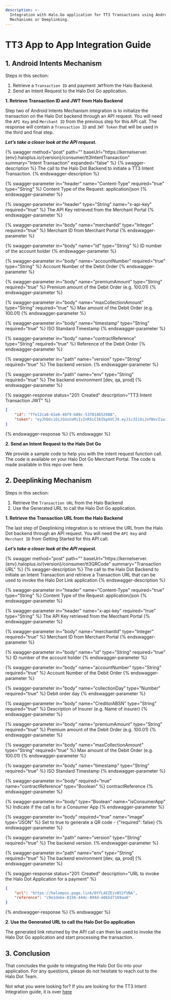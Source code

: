 ```yaml
---
description: >-
  Integration with Halo.Go application for TT3 Transactions using Android Intent
  Mechanisms or Deeplinking.
---
```


# TT3 App to App Integration Guide

## 1. Android Intents Mechanism

Steps in this section:

1. Retrieve a `Transaction ID` and payment `JWT`from the Halo Backend.
2. Send an Intent Request to the Halo Dot Go application.

**1. Retrieve Transaction ID and JWT from Halo Backend**

Step two of Android Intents Mechanism integration is to initialize the transaction on the Halo Dot backend through an API request. You will need the `API Key` and `Merchant ID` from the previous step for this API call. The response will contain a `Transaction ID` and `JWT Token` that will be used in the third and final step.

_**Let’s take a closer look at the API request.**_&#x20;

{% swagger method="post" path="" baseUrl="https://kernelserver.{env}.haloplus.io/{version}/consumer/tt3IntentTransaction" summary="Intent Transaction" expanded="false" %}
{% swagger-description %}
The call to the Halo Dot Backend to initiate a TT3 Intent Transaction.
{% endswagger-description %}

{% swagger-parameter in="header" name="Content-Type" required="true" type="String" %}
Content Type of the Request: application/json
{% endswagger-parameter %}

{% swagger-parameter in="header" type="String" name="x-api-key" required="true" %}
The API Key retrieved from the Merchant Portal
{% endswagger-parameter %}

{% swagger-parameter in="body" name="merchantId" type="Integer" required="true" %}
Merchant ID from Merchant Portal
{% endswagger-parameter %}

{% swagger-parameter in="body" name="id" type="String" %}
ID number of the account holder
{% endswagger-parameter %}

{% swagger-parameter in="body" name="accountNumber" required="true" type="String" %}
Account Number of the Debit Order
{% endswagger-parameter %}

{% swagger-parameter in="body" name="premiumAmount" type="String" required="true" %}
Premium amount of the Debit Order (e.g. 100.01)
{% endswagger-parameter %}

{% swagger-parameter in="body" name="maxCollectionAmount" type="String" required="true" %}
Max amount of the Debit Order (e.g. 100.01)
{% endswagger-parameter %}

{% swagger-parameter in="body" name="timestamp" type="String" required="true" %}
ISO Standard Timestamp
{% endswagger-parameter %}

{% swagger-parameter in="body" name="contractReference" type="String" required="true" %}
Reference of the Debit Order
{% endswagger-parameter %}

{% swagger-parameter in="path" name="version" type="String" required="true" %}
The backend version.
{% endswagger-parameter %}

{% swagger-parameter in="path" name="env" type="String" required="true" %}
The backend environment \[dev, qa, prod]
{% endswagger-parameter %}

{% swagger-response status="201: Created" description="TT3 Intent Transaction JWT" %}
```json
{
    "id": "ffe12ca8-61e6-48f9-b09c-537818652988",
    "token": "eyJhbGciOiJSUzUxMiIsInR5cCI6IkpXVCJ9.eyJ1c3IiOiJoYWxvIiwiYXVkX2ZpbmdlcnByaW50cyI6InNoYTI1Ni96YzZjOTdKaEtQWlVhK3JJclZxamtuREUxbERjREs3N0c0MXNEbysxYXkwPSIsImtza19waW4iOiJzaGEyNTYvMVpuYTRUNlBLY0ozS3EvZGJWeWxiOG42MmovQWRRWVV6V3JqLzRzazVROD0iLCJtZXJjaGFudElkIjozMTcsImlhdCI6MTY3NTMzMzQyMCwiZXhwIjoxNjc1MzM0MzIwLCJhdWQiOiJrZXJuZWxzZXJ2ZXIucWEuaGFsb3BsdXMuaW8iLCJpc3MiOiJhdXRoc2VydmVyLnFhLmhhbG9wbHVzLmlvIiwic3ViIjoiYzQwMWIxYTYtNDI5Ny00NDM1LTg3OWItMDAyNTZhY2E4N2NjIn0.fCsDOSlkOz2nqjAohFYZNIO6f5cp4xbLer6s4o9BVJckoPRwxShdQLBxOySoYhioZ2WaYWFO-qhxDQjQG8RsPYByGsgIgQtVRaudS_IGI4Xv0KG8p0A9isX8jlw8KEeZwEuaj-zHUg4DAO4n3ydVAd3NjM1oysMKUbdn5MmW-wH7keutNCKtq9qF_hF0A8s3rUCO8UsB5QuXzz18VfPFe6fs3LoOGMHiKvgRWlhpKhrfXWQAw8vpwCLeY58vfa8LFGixMS526322s_dGTxkKC5f366GBWgoqHDyporidblCy64T5MbgifL41kiXahNQs6B4eLmuWeUTosHQ6jUajiEsa61QnUY1K9Pv3kT7bFDYy4Hvu2mdktzpV2p6MpM9gH3E4LLZGKhOJLjkf8LP7NsE-h4aN1XlKHJmMex8yMaAgV-_wxLCDPrK0Q7KgKGTNRByi8HkluhYYuMlslXXjN13ff8alMxCEBeyrkubi_X-tlTeilSmEF1tbWZ4WYiUfbNNqsfFDBKfErQc8dpJz22ou2DxyBd8_esBG1aEv4c5dIPciu_i2vG6FQADW_CNHmc01UnfymyReatc1c0WzFQS_OmoS3yaxymnvlCY_pD_bcZUr-5s60IQnu1D1wCeRfM1QE6-xSJvWx7sbXpbdNGbv1_PFM4xQTsuE6fBxzis"
}
```
{% endswagger-response %}
{% endswagger %}

**2. Send an Intent Request to the Halo Dot Go**

We provide a sample code to help you with the intent request function call. The code is available on your Halo Dot Go Merchant Portal. The code is made available in this repo over here.

## 2. Deeplinking Mechanism

Steps in this section:

1. Retrieve the `Transaction URL` from the Halo Backend
2. Use the Generated URL to call the Halo Dot Go application.

**1. Retrieve the Transaction URL from the Halo Backend**

The last step of Deeplinking integration is to retrieve the URL from the Halo Dot backend through an API request. You will need the `API Key` and `Merchant ID` from Getting Started for this API call.

_**Let’s take a closer look at the API request.**_



{% swagger method="post" path="" baseUrl="https://kernelserver.{env}.haloplus.io/{version}/consumer/tt3QRCode" summary="Transaction URL" %}
{% swagger-description %}
The call to the Halo Dot Backend to initiate an Intent Transaction and retrieve a Transaction URL that can be used to invoke the Halo Dot Link application
{% endswagger-description %}

{% swagger-parameter in="header" name="Content-Type" required="true" type="String" %}
Content Type of the Request: application/json
{% endswagger-parameter %}

{% swagger-parameter in="header" name="x-api-key" required="true" type="String" %}
The API Key retrieved from the Merchant Portal
{% endswagger-parameter %}

{% swagger-parameter in="body" name="merchantId" type="Integer" required="true" %}
Merchant ID from Merchant Portal
{% endswagger-parameter %}

{% swagger-parameter in="body" name="id" type="String" required="true" %}
ID number of the account holder
{% endswagger-parameter %}

{% swagger-parameter in="body" name="accountNumber" type="String" required="true" %}
Account Number of the Debit Order
{% endswagger-parameter %}

{% swagger-parameter in="body" name="collectionDay" type="Number" required="true" %}
Debit order day
{% endswagger-parameter %}

{% swagger-parameter in="body" name="CreditorABSN" type="String" required="true" %}
Description of Insurer (e.g. Name of insurer)
{% endswagger-parameter %}

{% swagger-parameter in="body" name="premiumAmount" type="String" required="true" %}
Premium amount of the Debit Order (e.g. 100.01)
{% endswagger-parameter %}

{% swagger-parameter in="body" name="maxCollectionAmount" type="String" required="true" %}
Max amount of the Debit Order (e.g. 100.01)
{% endswagger-parameter %}

{% swagger-parameter in="body" name="timestamp" type="String" required="true" %}
ISO Standard Timestamp
{% endswagger-parameter %}

{% swagger-parameter in="body" required="true" name="contractReference" type="Boolean" %}
contractReference
{% endswagger-parameter %}

{% swagger-parameter in="body" type="Boolean" name="isConsumerApp" %}
Indicate if the call is for a Consumer App
{% endswagger-parameter %}

{% swagger-parameter in="body" required="true" name="image" type="JSON" %}
Set to true to generate a QR code - {"required": false}&#x20;
{% endswagger-parameter %}

{% swagger-parameter in="path" name="version" type="String" required="true" %}
The backend version.
{% endswagger-parameter %}

{% swagger-parameter in="path" name="env" type="String" required="true" %}
The backend environment \[dev, qa, prod]
{% endswagger-parameter %}

{% swagger-response status="201: Created" description="URL to invoke the Halo Dot Application for a payment" %}
```json
{
    "url": "https://halompos.page.link/DYfL4EZEzvB52fVNA",
    "reference": "c9e1debe-8156-444c-894d-e065d7169aa6"
}
```
{% endswagger-response %}
{% endswagger %}

**2. Use the Generated URL to call the Halo Dot Go application**

The generated link returned by the API call can then be used to invoke the Halo Dot Go application and start processing the transaction.

## 3. Conclusion

That concludes the guide to integrating the Halo Dot Go into your application. For any questions, please do not hesitate to reach out to the Halo Dot Team.

Not what you were looking for? If you are looking for the TT3 Intent Integration guide, it is over [here](transaction-app2app-integration-guide.md)
